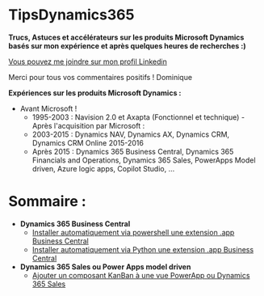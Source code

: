 # TipsDynamics365
**Trucs, Astuces et accélérateurs sur les produits Microsoft Dynamics basés sur mon expérience et après quelques heures de recherches :)**

[Vous pouvez me joindre sur mon profil Linkedin](https://www.linkedin.com/in/dominiquedelaire/)   

Merci pour tous vos commentaires positifs ! Dominique

**Expériences sur les produits Microsoft Dynamics :**   
- Avant Microsoft !
  - 1995-2003 : Navision 2.0 et Axapta (Fonctionnel et technique)
-Après l'acquisition par Microsoft :
  - 2003-2015 : Dynamics NAV, Dynamics AX, Dynamics CRM, Dynamics CRM Online 2015-2016
  - Après 2015 : Dynamics 365 Business Central, Dynamics 365 Financials and Operations, Dynamics 365 Sales, PowerApps Model driven, Azure logic apps, Copilot Studio, ...

# Sommaire :

- **Dynamics 365 Business Central**
  - [Installer automatiquement via powershell une extension .app Business Central](https://github.com/dominiquedelaire/tipsDynamics365andPowerPlatform/blob/main/365%20Business%20Central%20(ERP)/install_extension.ps1)
  - [Installer automatiquement via Python une extension .app Business Central](https://github.com/dominiquedelaire/tipsDynamics365andPowerPlatform/blob/main/365%20Business%20Central%20(ERP)/install_extension.py)
- **Dynamics 365 Sales ou Power Apps model driven**
  - [Ajouter un composant KanBan à une vue PowerApp ou Dynamics 365 Sales](https://github.com/dominiquedelaire/tipsDynamics365andPowerPlatform/blob/main/365%20Sales%20(CRM)%20-%20Power%20Platform/Ajouter%20un%20composant%20Kanban%20dans%20une%20vue%20PowerApps%20ou%20Dynamics%20365%20Sales.md)
    
